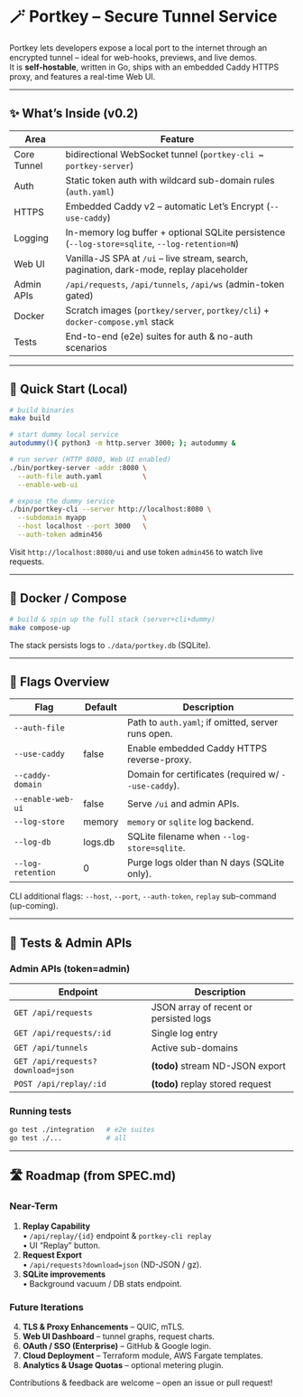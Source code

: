 # 🪄 Portkey – Secure Tunnel Service

Portkey lets developers expose a local port to the internet through an encrypted tunnel – ideal for web-hooks, previews, and live demos.  
It is **self-hostable**, written in Go, ships with an embedded Caddy HTTPS proxy, and features a real-time Web UI.

---

## ✨ What’s Inside (v0.2)

| Area        | Feature                                                                                        |
| ----------- | ---------------------------------------------------------------------------------------------- |
| Core Tunnel | bidirectional WebSocket tunnel (`portkey-cli ↔ portkey-server`)                                |
| Auth        | Static token auth with wildcard sub-domain rules (`auth.yaml`)                                 |
| HTTPS       | Embedded Caddy v2 – automatic Let’s Encrypt (`--use-caddy`)                                    |
| Logging     | In-memory log buffer + optional SQLite persistence (`--log-store=sqlite`, `--log-retention=N`) |
| Web UI      | Vanilla-JS SPA at `/ui` – live stream, search, pagination, dark-mode, replay placeholder       |
| Admin APIs  | `/api/requests`, `/api/tunnels`, `/api/ws` (admin-token gated)                                 |
| Docker      | Scratch images (`portkey/server`, `portkey/cli`) + `docker-compose.yml` stack                  |
| Tests       | End-to-end (e2e) suites for auth & no-auth scenarios                                           |

---

## 🏁 Quick Start (Local)

```bash
# build binaries
make build

# start dummy local service
autodummy(){ python3 -m http.server 3000; }; autodummy &

# run server (HTTP 8080, Web UI enabled)
./bin/portkey-server -addr :8080 \
  --auth-file auth.yaml          \
  --enable-web-ui

# expose the dummy service
./bin/portkey-cli --server http://localhost:8080 \
  --subdomain myapp              \
  --host localhost --port 3000   \
  --auth-token admin456
```

Visit `http://localhost:8080/ui` and use token `admin456` to watch live requests.

---

## 🐳 Docker / Compose

```bash
# build & spin up the full stack (server+cli+dummy)
make compose-up
```

The stack persists logs to `./data/portkey.db` (SQLite).

---

## 🔌 Flags Overview

| Flag              | Default | Description                                          |
| ----------------- | ------- | ---------------------------------------------------- |
| `--auth-file`     |         | Path to `auth.yaml`; if omitted, server runs open.   |
| `--use-caddy`     | false   | Enable embedded Caddy HTTPS reverse-proxy.           |
| `--caddy-domain`  |         | Domain for certificates (required w/ `--use-caddy`). |
| `--enable-web-ui` | false   | Serve `/ui` and admin APIs.                          |
| `--log-store`     | memory  | `memory` or `sqlite` log backend.                    |
| `--log-db`        | logs.db | SQLite filename when `--log-store=sqlite`.           |
| `--log-retention` | 0       | Purge logs older than N days (SQLite only).          |

CLI additional flags:
`--host`, `--port`, `--auth-token`, `replay` sub-command (up-coming).

---

## 🧪 Tests & Admin APIs

### Admin APIs (token=admin)

| Endpoint                          | Description                            |
| --------------------------------- | -------------------------------------- |
| `GET /api/requests`               | JSON array of recent or persisted logs |
| `GET /api/requests/:id`           | Single log entry                       |
| `GET /api/tunnels`                | Active sub-domains                     |
| `GET /api/requests?download=json` | **(todo)** stream ND-JSON export       |
| `POST /api/replay/:id`            | **(todo)** replay stored request       |

### Running tests

```bash
go test ./integration   # e2e suites
go test ./...           # all
```

---

## 🛣️ Roadmap (from SPEC.md)

### Near-Term

1. **Replay Capability**  
   • `/api/replay/{id}` endpoint & `portkey-cli replay`  
   • UI “Replay” button.
2. **Request Export**  
   • `/api/requests?download=json` (ND-JSON / gz).
3. **SQLite improvements**  
   • Background vacuum / DB stats endpoint.

### Future Iterations

4. **TLS & Proxy Enhancements** – QUIC, mTLS.
5. **Web UI Dashboard** – tunnel graphs, request charts.
6. **OAuth / SSO (Enterprise)** – GitHub & Google login.
7. **Cloud Deployment** – Terraform module, AWS Fargate templates.
8. **Analytics & Usage Quotas** – optional metering plugin.

Contributions & feedback are welcome – open an issue or pull request!
